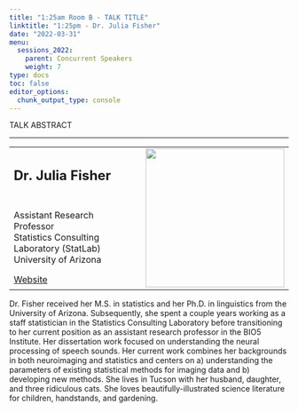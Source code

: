 ```yaml
---
title: "1:25am Room B - TALK TITLE"
linktitle: "1:25pm - Dr. Julia Fisher"
date: "2022-03-31"
menu:
  sessions_2022:
    parent: Concurrent Speakers
    weight: 7
type: docs
toc: false
editor_options:
  chunk_output_type: console
---
```


<p>TALK ABSTRACT</p>

<hr style="width: 100%; text-align: center; margin-left: 0;" />


<TABLE class="bio-table">
<TR>
<TD width=70%><h2>Dr. Julia Fisher</h2></TD>

<TD>
<TD ROWSPAN="4"><img style="float: right;" src="/img/julia-fisher.jpg" width="250" /></TD>
</TR>
<TR>
<TD ROWSPAN="3">
  <p>Assistant Research Professor<br>
  Statistics Consulting Laboratory (StatLab)<br>
  University of Arizona</p>
  <i class="fa fa-link"></i> <a href="https://cb2.uahs.arizona.edu/profile/julia-fisher-phd" target="_blank" rel="noopener">Website</a><br>
</TD>
<TD>
</TD>
</TR>
<TR>
<TD>
</TD>
</TR>
</TABLE>
<p>Dr. Fisher received her M.S. in statistics and her Ph.D. in linguistics from the University of Arizona.  Subsequently, she spent a couple years working as a staff statistician in the Statistics Consulting Laboratory before transitioning to her current position as an assistant research professor in the BIO5 Institute.  Her dissertation work focused on understanding the neural processing of speech sounds.  Her current work combines her backgrounds in both neuroimaging and statistics and centers on a) understanding the parameters of existing statistical methods for imaging data and b) developing new methods.  She lives in Tucson with her husband, daughter, and three ridiculous cats.  She loves beautifully-illustrated science literature for children, handstands, and gardening.</p>
